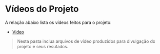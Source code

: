 # Vídeos do Projeto
A relação abaixo lista os vídeos feitos para o projeto:
- [Video](https://youtu.be/hRwZx8LyBUk?si=OyNBoHOYmmA4EZNw)

> Nesta pasta inclua arquivos de vídeo produzidos para divulgação do 
> projeto e seus resutados.

